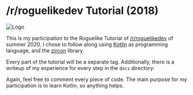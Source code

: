 # /r/roguelikedev Tutorial (2018)

![Logo](https://i.imgur.com/sgsO37A.png)

This is my participation to the Roguelike Tutorial of [/r/roguelikedev](https://www.reddit.com/r/roguelikedev/) of summer 2020. 
I chose to follow along using [Kotlin](https://kotlinlang.org/) as programming language, and the [zircon](https://github.com/Hexworks/zircon/) library.

Every part of the tutorial will be a separate tag. Additionally, there is a writeup of my experience for every step in 
the `docs` directory:

Again, feel free to comment every piece of code. The main purpose for my participation is to learn Kotlin, so anything helps.